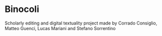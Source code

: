 # Binocoli
Scholarly editing and digital textuality project made by Corrado Consiglio, Matteo Guenci, Lucas Mariani and Stefano Sorrentino
